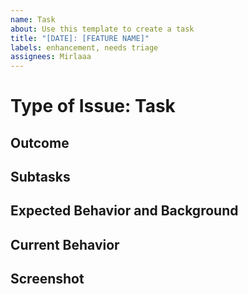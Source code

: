 ```yaml
---
name: Task
about: Use this template to create a task
title: "[DATE]: [FEATURE NAME]"
labels: enhancement, needs triage
assignees: Mirlaaa
---
```


# Type of Issue: Task

## Outcome
<!-- OBRIGATÓRIO -->
<!-- Descreva aqui qual é o objetivo dessa tarefa -->
<!-- Describe the goal for this task -->


## Subtasks
<!-- If there are subtasks please add in this section -->
<!-- Tem subtarefas? adicione aqui, lembre de colocar 
- [ ] uma subtarefa
- [ ] segunda subtarefa -->


## Expected Behavior and Background
<!-- OBRIGATÓRIO -->
<!-- Informe nessa seção qual é o resultado/comportamento esperado para essa implementação. Informe o link do figma, print da tela, etc. -->
<!--- Provide screenshoots if possible for your enhancement or the link for Figma-->


## Current Behavior
<!-- Se essa tarefa for para mudar implementação já existente, explique a diferença dessa implementação para a que já existe -->
<!--- If suggesting a change/improvement, explain the difference from current behavior. -->


## Screenshot
<!-- Informe screenshots do ANTES E DEPOIS se tiver disponível -->
<!--- Screenshots of both before AND after should be provided, if available. -->